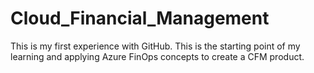# Cloud_Financial_Management
This is my first experience with GitHub.
This is the starting point of my learning and applying Azure FinOps concepts to create a CFM product.
